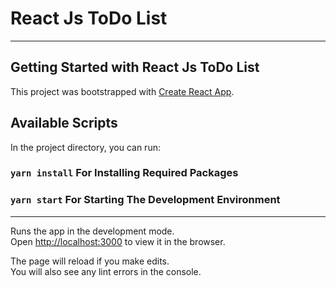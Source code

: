 # React Js ToDo List
---
## Getting Started with React Js ToDo List

This project was bootstrapped with [Create React App](https://github.com/facebook/create-react-app).

## Available Scripts

In the project directory, you can run:

### `yarn install` For Installing Required Packages

### `yarn start` For Starting The Development Environment



---


Runs the app in the development mode.\
Open [http://localhost:3000](http://localhost:3000) to view it in the browser.

The page will reload if you make edits.\
You will also see any lint errors in the console.


